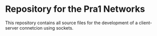 # Repository for the Pra1 Networks
This repository contains all source files for the development of a client-server connetcion using sockets.